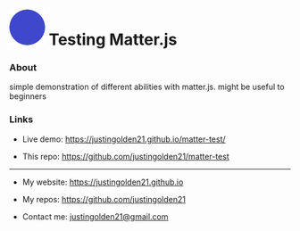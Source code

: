 # <img src="icon.png" width="64px"> Testing Matter.js

### About

simple demonstration of different abilities with matter.js. might be useful to beginners

### Links

- Live demo: https://justingolden21.github.io/matter-test/

- This repo: https://github.com/justingolden21/matter-test

<hr>

- My website: https://justingolden21.github.io

- My repos: https://github.com/justingolden21

- Contact me: justingolden21@gmail.com
